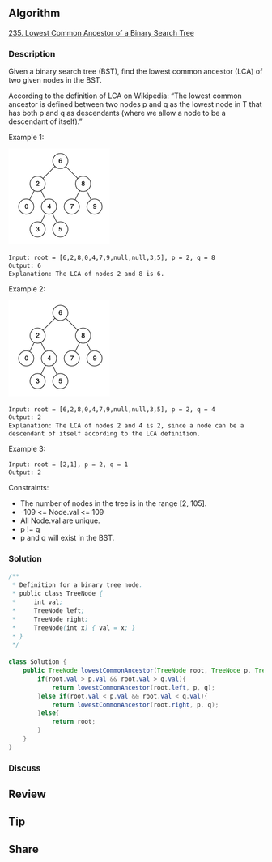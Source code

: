 ## Algorithm

[235. Lowest Common Ancestor of a Binary Search Tree](https://leetcode.com/problems/lowest-common-ancestor-of-a-binary-search-tree/)

### Description

Given a binary search tree (BST), find the lowest common ancestor (LCA) of two given nodes in the BST.

According to the definition of LCA on Wikipedia: “The lowest common ancestor is defined between two nodes p and q as the lowest node in T that has both p and q as descendants (where we allow a node to be a descendant of itself).”


Example 1:

![](assets/20220625-a20a922d.png)

```
Input: root = [6,2,8,0,4,7,9,null,null,3,5], p = 2, q = 8
Output: 6
Explanation: The LCA of nodes 2 and 8 is 6.
```

Example 2:

![](assets/20220625-a20a922d.png)

```
Input: root = [6,2,8,0,4,7,9,null,null,3,5], p = 2, q = 4
Output: 2
Explanation: The LCA of nodes 2 and 4 is 2, since a node can be a descendant of itself according to the LCA definition.
```

Example 3:

```
Input: root = [2,1], p = 2, q = 1
Output: 2
```

Constraints:

- The number of nodes in the tree is in the range [2, 105].
- -109 <= Node.val <= 109
- All Node.val are unique.
- p != q
- p and q will exist in the BST.

### Solution

```java
/**
 * Definition for a binary tree node.
 * public class TreeNode {
 *     int val;
 *     TreeNode left;
 *     TreeNode right;
 *     TreeNode(int x) { val = x; }
 * }
 */

class Solution {
    public TreeNode lowestCommonAncestor(TreeNode root, TreeNode p, TreeNode q) {
        if(root.val > p.val && root.val > q.val){
            return lowestCommonAncestor(root.left, p, q);
        }else if(root.val < p.val && root.val < q.val){
            return lowestCommonAncestor(root.right, p, q);
        }else{
            return root;
        }
    }
}
```

### Discuss

## Review


## Tip


## Share
